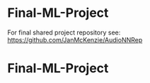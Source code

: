 ﻿# Final-ML-Project
 For final shared project repository see: https://github.com/JanMcKenzie/AudioNNRep
# Final-ML-Project
